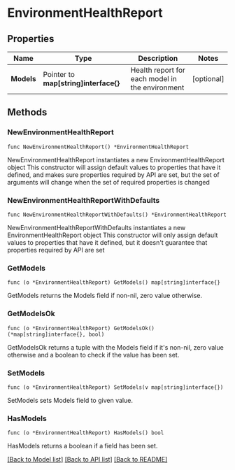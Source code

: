 # EnvironmentHealthReport

## Properties

Name | Type | Description | Notes
------------ | ------------- | ------------- | -------------
**Models** | Pointer to **map[string]interface{}** | Health report for each model in the environment | [optional] 

## Methods

### NewEnvironmentHealthReport

`func NewEnvironmentHealthReport() *EnvironmentHealthReport`

NewEnvironmentHealthReport instantiates a new EnvironmentHealthReport object
This constructor will assign default values to properties that have it defined,
and makes sure properties required by API are set, but the set of arguments
will change when the set of required properties is changed

### NewEnvironmentHealthReportWithDefaults

`func NewEnvironmentHealthReportWithDefaults() *EnvironmentHealthReport`

NewEnvironmentHealthReportWithDefaults instantiates a new EnvironmentHealthReport object
This constructor will only assign default values to properties that have it defined,
but it doesn't guarantee that properties required by API are set

### GetModels

`func (o *EnvironmentHealthReport) GetModels() map[string]interface{}`

GetModels returns the Models field if non-nil, zero value otherwise.

### GetModelsOk

`func (o *EnvironmentHealthReport) GetModelsOk() (*map[string]interface{}, bool)`

GetModelsOk returns a tuple with the Models field if it's non-nil, zero value otherwise
and a boolean to check if the value has been set.

### SetModels

`func (o *EnvironmentHealthReport) SetModels(v map[string]interface{})`

SetModels sets Models field to given value.

### HasModels

`func (o *EnvironmentHealthReport) HasModels() bool`

HasModels returns a boolean if a field has been set.


[[Back to Model list]](../README.md#documentation-for-models) [[Back to API list]](../README.md#documentation-for-api-endpoints) [[Back to README]](../README.md)


